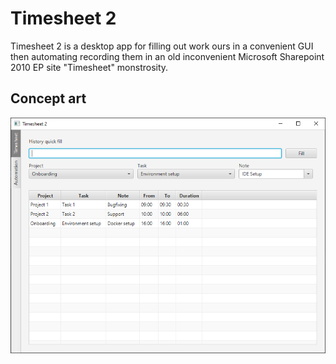 # Timesheet 2

Timesheet 2 is a desktop app for filling out work ours in a convenient GUI then automating recording them in an old inconvenient Microsoft Sharepoint 2010 EP site "Timesheet" monstrosity.

## Concept art

![Concept art](docs/assets/img.png)